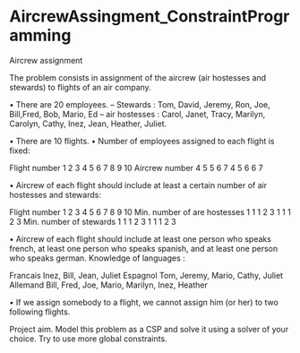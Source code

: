 # AircrewAssingment_ConstraintProgramming
 
Aircrew assignment

The problem consists in assignment of the aircrew (air hostesses and stewards) to flights of an air company.

• There are 20 employees.
– Stewards : Tom, David, Jeremy, Ron, Joe, Bill,Fred, Bob, Mario, Ed
– air hostesses : Carol, Janet, Tracy, Marilyn, Carolyn, Cathy, Inez, Jean, Heather, Juliet.

• There are 10 flights.
• Number of employees assigned to each flight is fixed:

Flight number 1 2 3 4 5 6 7 8 9 10
Aircrew number 4 5 5 6 7 4 5 6 6 7

• Aircrew of each flight should include at least a certain number of air hostesses and stewards:

Flight number 1 2 3 4 5 6 7 8 9 10
Min. number of are hostesses 1 1 1 2 3 1 1 1 2 3
Min. number of stewards 1 1 1 2 3 1 1 1 2 3

• Aircrew of each flight should include at least one person who speaks french, at least one person who speaks spanish, and at least one person who speaks german. Knowledge of languages :

Francais Inez, Bill, Jean, Juliet
Espagnol Tom, Jeremy, Mario, Cathy, Juliet
Allemand Bill, Fred, Joe, Mario, Marilyn, Inez, Heather

• If we assign somebody to a flight, we cannot assign him (or her) to two following flights.

Project aim. Model this problem as a CSP and solve it using a solver of your
choice. Try to use more global constraints.

